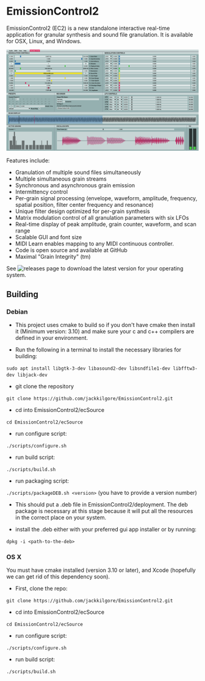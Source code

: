 # EmissionControl2

EmissionControl2 (EC2) is a new standalone interactive real-time application for granular synthesis and sound file granulation. It is available for OSX, Linux, and Windows. 

![](docs/EC2_lightmode.png "This is what EC2 looks like")

Features include:

- Granulation of multiple sound files simultaneously
- Multiple simultaneous grain streams
- Synchronous and asynchronous grain emission
- Intermittency control
- Per-grain signal processing (envelope, waveform, amplitude, frequency, spatial position, filter center frequency and resonance)
- Unique filter design optimized for per-grain synthesis
- Matrix modulation control of all granulation parameters with six LFOs
- Real-time display of peak amplitude, grain counter, waveform, and scan range
- Scalable GUI and font size
- MIDI Learn enables mapping to any MIDI continuous controller.
- Code is open source and available at GitHub
- Maximal "Grain Integrity" (tm)

See ![releases](https://github.com/jackkilgore/EmissionControl2/releases) page to download the latest version for your operating system.

## Building
### Debian

- This project uses cmake to build so if you don't have cmake then install it (Minimum version: 3.10) and make sure your c and c++ compilers are defined in your environment.

- Run the following in a terminal to install the necessary libraries for building:

`sudo apt install libgtk-3-dev libasound2-dev libsndfile1-dev libfftw3-dev libjack-dev`
 
- git clone the repository 

`git clone https://github.com/jackkilgore/EmissionControl2.git`

- cd into EmissionControl2/ecSource

`cd EmissionControl2/ecSource`

- run configure script:

`./scripts/configure.sh`

- run build script:

`./scripts/build.sh`

- run packaging script:

`./scripts/packageDEB.sh <version>` (you have to provide a version number)

- This should put a .deb file in EmissionControl2/deployment. The deb package is necessary at this stage because it will put all the resources in the correct place on your system.
  
- install the .deb either with your preferred gui app installer or by running: 

`dpkg -i <path-to-the-deb>`


### OS X
You must have cmake installed (version 3.10 or later), and Xcode (hopefully we can get rid of this dependency soon).

- First, clone the repo:

`git clone https://github.com/jackkilgore/EmissionControl2.git`

- cd into EmissionControl2/ecSource

`cd EmissionControl2/ecSource`

- run configure script:

`./scripts/configure.sh`

- run build script:

`./scripts/build.sh`
